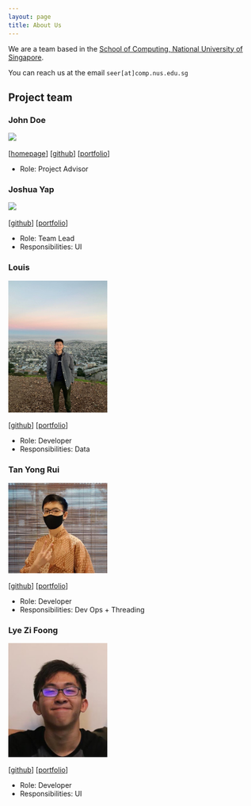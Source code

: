 ```yaml
---
layout: page
title: About Us
---
```


We are a team based in the [School of Computing, National University of Singapore](http://www.comp.nus.edu.sg).

You can reach us at the email `seer[at]comp.nus.edu.sg`

## Project team

### John Doe

<img src="images/johndoe.png" width="200px">

[[homepage](http://www.comp.nus.edu.sg/~damithch)]
[[github](https://github.com/johndoe)]
[[portfolio](team/johndoe.md)]

* Role: Project Advisor

### Joshua Yap

<img src="images/joshua.png" width="200px">

[[github](http://github.com/e0544333)]
[[portfolio](team/joshua.md)]

* Role: Team Lead
* Responsibilities: UI

### Louis

<img src="images/louisdavinlie.png" width="200px">

[[github](http://github.com/johndoe)]
[[portfolio](team/louis.md)]

* Role: Developer
* Responsibilities: Data

### Tan Yong Rui

<img src="images/fenway17.png" width="200px">

[[github](http://github.com/fenway17)]
[[portfolio](team/yongrui.md)]

* Role: Developer
* Responsibilities: Dev Ops + Threading

### Lye Zi Foong

<img src="images/lzf834.png" width="200px">

[[github](http://github.com/lzf834)]
[[portfolio](team/zifoong.md)]

* Role: Developer
* Responsibilities: UI

